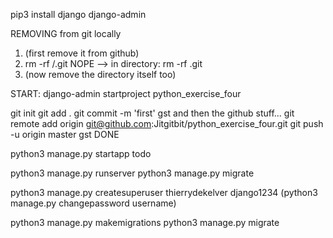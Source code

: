 pip3 install django
django-admin

REMOVING from git locally
1) (first remove it from github)
2) rm -rf <python-exercise-four>/.git   NOPE -->  in directory:   rm -rf .git
3) (now remove the directory itself too)

START:
django-admin startproject python_exercise_four

git init
git add .
git commit -m 'first'
gst
and then the github stuff...
git remote add origin git@github.com:Jitgitbit/python_exercise_four.git
git push -u origin master
gst
DONE

python3 manage.py startapp todo

python3 manage.py runserver
python3 manage.py migrate

python3 manage.py createsuperuser
thierrydekelver
django1234 (python3 manage.py changepassword username)

python3 manage.py makemigrations
python3 manage.py migrate
